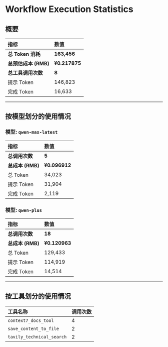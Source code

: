 # Workflow Execution Statistics

## 概要

| 指标 | 数值 |
| :--- | :--- |
| **总 Token 消耗** | **163,456** |
| **总预估成本 (RMB)** | **¥0.217875** |
| **总工具调用次数** | **8** |
| 提示 Token | 146,823 |
| 完成 Token | 16,633 |

---

## 按模型划分的使用情况


### 模型: `qwen-max-latest`

| 指标 | 数值 |
| :--- | :--- |
| **总调用次数** | **5** |
| **总成本 (RMB)** | **¥0.096912** |
| 总 Token | 34,023 |
| 提示 Token | 31,904 |
| 完成 Token | 2,119 |

### 模型: `qwen-plus`

| 指标 | 数值 |
| :--- | :--- |
| **总调用次数** | **18** |
| **总成本 (RMB)** | **¥0.120963** |
| 总 Token | 129,433 |
| 提示 Token | 114,919 |
| 完成 Token | 14,514 |

---

## 按工具划分的使用情况

| 工具名称 | 调用次数 |
| :--- | :--- |
| `context7_docs_tool` | 4 |
| `save_content_to_file` | 2 |
| `tavily_technical_search` | 2 |
